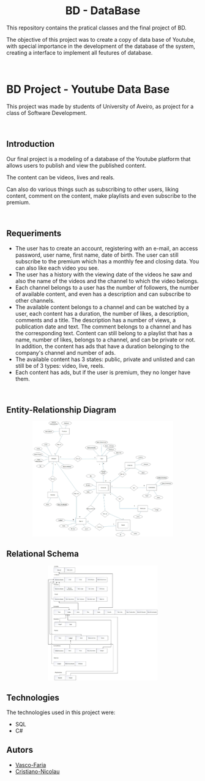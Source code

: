 <h1 align='center'> BD - DataBase </h1>

This repository contains the pratical classes and the final project of BD. 

The objective of this project was to create a copy of data base of Youtube, with special importance in the development of the database of the system, creating a interface to implement all feutures of database.

<br>

# BD Project - Youtube Data Base

This project was made by students of University of Aveiro, as project for a class of Software Development.

<br>

## Introduction

Our final project is a modeling of a database of the Youtube platform that allows users to publish and view the published content. 

The content can be videos, lives and reals.

 Can also do various things such as subscribing to other users, liking content, comment on the content, make playlists and even subscribe to the premium.

<br>

 ## Requeriments

- The user has to create an account, registering with an e-mail, an access password, user name, first name, date of birth. The user can still subscribe to the premium which has a monthly fee and closing data. You can also like each video you see.
- The user has a history with the viewing date of the videos he saw and also the name of the videos and the channel to which the video belongs.
- Each channel belongs to a user has the number of followers, the number of available content, and even has a description and can subscribe to other channels.
- The available content belongs to a channel and can be watched by a user, each content has a duration, the number of likes, a description, comments and a title. The description has a number of views, a publication date and text. The comment belongs to a channel and has the corresponding text. Content can still belong to a playlist that has a name, number of likes, belongs to a channel, and can be private or not. In addition, the content has ads that have a duration belonging to the company's channel and number of ads.
- The available content has 3 states: public, private and unlisted and can still be of 3 types: video, live, reels.
- Each content has ads, but if the user is premium, they no longer have them.

<br>

## Entity-Relationship Diagram
<p align="center">
    <img style="height: 300px" src="./Projeto_Final/APFT_107323_108536/diagramas/DER_Final.jpg">
</p>

## Relational Schema
<p align="center">
    <img style="height: 300px" src="./Projeto_Final/APFT_107323_108536/diagramas/ER_Final.jpg">
</p>

## Technologies

The technologies used in this project were:
* SQL
* C#

## Autors

* [Vasco-Faria](https://github.com/Vasco-Faria)
* [Cristiano-Nicolau](https://github.com/cristiano-nicolau)
